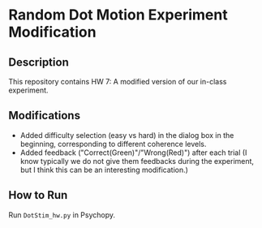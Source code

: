 # Random Dot Motion Experiment Modification

## Description
This repository contains HW 7: A modified version of our in-class experiment.

## Modifications
- Added difficulty selection (easy vs hard) in the dialog box in the beginning, corresponding to different coherence levels.
- Added feedback ("Correct(Green)"/"Wrong(Red)") after each trial (I know typically we do not give them feedbacks during the experiment, but I think this can be an interesting modification.)

## How to Run
Run `DotStim_hw.py` in Psychopy.
